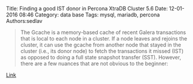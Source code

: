 Title: Finding a good IST donor in Percona XtraDB Cluster 5.6
Date: 12-01-2016 08:46
Category: data base
Tags: mysql, mariadb, percona
Authors:sedlav

> The Gcache is a memory-based cache of recent Galera transactions that is local to each node in a cluster.  If a node leaves and rejoins the cluster, it can use the gcache from another node that stayed in the cluster (i.e., its donor node) to fetch the transactions it missed (IST) as opposed to doing a full state snapshot transfer (SST).  However, there are a few nuances that are not obvious to the beginner:

[Link](https://www.percona.com/blog/2016/11/16/all-you-need-to-know-about-gcache-galera-cache/)
